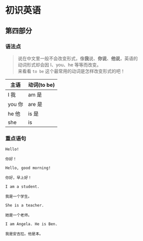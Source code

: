 # 初识英语

## 第四部分

### 语法点

> 说在中文里一般不会改变形式，像**我**说、**你说**、**他说**，英语的  
> 动词形式却会因 I、you、he 等等而改变。  
> 来看看 `to be` 这个最常用的动词是怎样改变形式的吧！​

| 主语   | 动词(to be) |
| ------ | ----------- |
| I 我   | am 是       |
| you 你 | are 是      |
| he 他  | is 是       |
| she    | is          |

### 重点语句

```text
Hello!

你好！
```

```text
Hello, good morning!

你好，早上好！
```

```text
I am a student.

我是一个学生。
```

```text
She is a teacher.

她是一个老师。
```

```text
I am Angela. He is Ben.

我是安吉拉。他是本。
```
